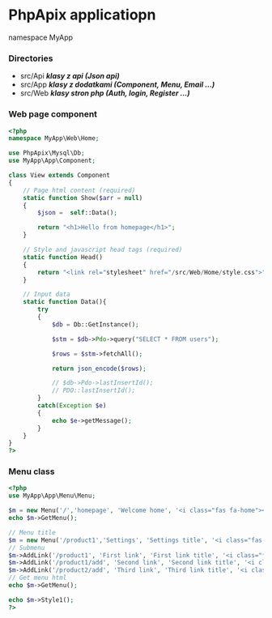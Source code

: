 # PhpApix applicatiopn
namespace MyApp

### Directories
- src/Api ***klasy z api (Json api)***
- src/App ***klasy z dodatkami (Component, Menu, Email ...)***
- src/Web ***klasy stron php (Auth, login, Register ...)***

### Web page component
```php
<?php
namespace MyApp\Web\Home;

use PhpApix\Mysql\Db;
use MyApp\App\Component;

class View extends Component
{
	// Page html content (required)
	static function Show($arr = null)
	{
		$json =  self::Data();

		return "<h1>Hello from homepage</h1>";
	}

	// Style and javascript head tags (required)
	static function Head()
	{
		return "<link rel="stylesheet" href="/src/Web/Home/style.css">";
	}

	// Input data
	static function Data(){
        try
		{
			$db = Db::GetInstance();

			$stm = $db->Pdo->query("SELECT * FROM users");

			$rows = $stm->fetchAll();

			return json_encode($rows);

			// $db->Pdo->lastInsertId();
			// PDO::lastInsertId();
		}
		catch(Exception $e)
		{
			echo $e->getMessage();
        }
    }
}
?>
```

### Menu class
```php
<?php
use MyApp\App\Menu\Menu;

$m = new Menu('/','homepage', 'Welcome home', '<i class="fas fa-home"></i>', '<i class="fas fa-home"></i>');
echo $m->GetMenu();

// Menu title
$m = new Menu('/product1','Settings', 'Settings title', '<i class="fas fa-chevron-right"></i>', '<i class="fas fa-chevron-down"></i>');
// Submenu
$m->AddLink('/product1', 'First link', 'First link title', '<i class="far fa-circle"></i>', '<i class="fas fa-dot-circle"></i>');
$m->AddLink('/product1/add', 'Second link', 'Second link title', '<i class="far fa-circle"></i>', '<i class="fas fa-dot-circle"></i>');
$m->AddLink('/product2/add', 'Third link', 'Third link title', '<i class="far fa-circle"></i>', '<i class="fas fa-dot-circle"></i>');
// Get menu html
echo $m->GetMenu();

echo $m->Style1();
?>
```